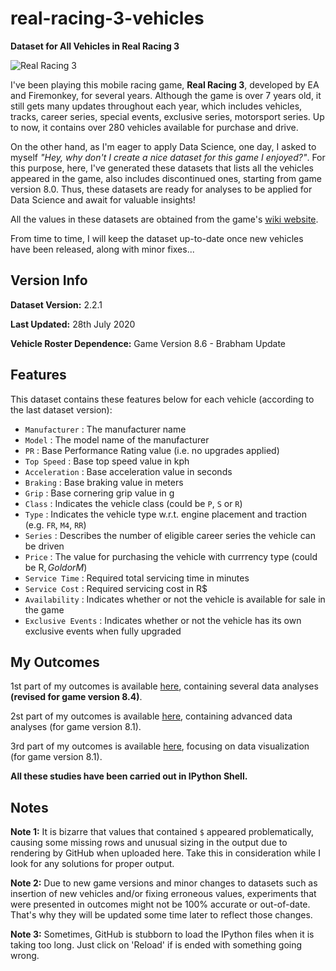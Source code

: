 # real-racing-3-vehicles
**Dataset for All Vehicles in Real Racing 3**

![Real Racing 3](https://i.ibb.co/PtnQjDc/real-racing-3-logo-1.png)

I've been playing this mobile racing game, **Real Racing 3**, developed by EA and Firemonkey, for several years. Although the game is over 7 years old, it still gets many updates throughout each year, which includes vehicles, tracks, career series, special events, exclusive series, motorsport series. Up to now, it contains over 280 vehicles available for purchase and drive.

On the other hand, as I'm eager to apply Data Science, one day, I asked to myself _"Hey, why don't I create a nice dataset for this game I enjoyed?"_. For this purpose, here, I've generated these datasets that lists all the vehicles appeared in the game, also includes discontinued ones, starting from game version 8.0. Thus, these datasets are ready for analyses to be applied for Data Science and await for valuable insights!

All the values in these datasets are obtained from the game's [wiki website](https://rr3.fandom.com/wiki/Main_Page).

From time to time, I will keep the dataset up-to-date once new vehicles have been released, along with minor fixes...

## Version Info

**Dataset Version:** 2.2.1

**Last Updated:** 28th July 2020

**Vehicle Roster Dependence:** Game Version 8.6 - Brabham Update

## Features

This dataset contains these features below for each vehicle (according to the last dataset version):
* `Manufacturer` : The manufacturer name
* `Model` : The model name of the manufacturer
* `PR` : Base Performance Rating value (i.e. no upgrades applied)
* `Top Speed` : Base top speed value in kph
* `Acceleration` : Base acceleration value in seconds
* `Braking` : Base braking value in meters
* `Grip` : Base cornering grip value in g
* `Class` : Indicates the vehicle class (could be `P`, `S` or `R`)
* `Type` : Indicates the vehicle type w.r.t. engine placement and traction (e.g. `FR`, `M4`, `RR`) 
* `Series` : Describes the number of eligible career series the vehicle can be driven
* `Price` : The value for purchasing the vehicle with currrency type (could be R$, Gold or M$)
* `Service Time` : Required total servicing time in minutes
* `Service Cost` : Required servicing cost in R$
* `Availability` : Indicates whether or not the vehicle is available for sale in the game
* `Exclusive Events` : Indicates whether or not the vehicle has its own exclusive events when fully upgraded

## My Outcomes

1st part of my outcomes is available [here](https://github.com/toUpperCase78/real-racing-3-vehicles/blob/master/RR3_outcome1_rev1.ipynb), containing several data analyses **(revised for game version 8.4)**.

2st part of my outcomes is available [here](https://github.com/toUpperCase78/real-racing-3-vehicles/blob/master/RR3_outcome2.ipynb), containing advanced data analyses (for game version 8.1).

3rd part of my outcomes is available [here](https://github.com/toUpperCase78/real-racing-3-vehicles/blob/master/RR3_outcome3.ipynb), focusing on data visualization (for game version 8.1).

**All these studies have been carried out in IPython Shell.**

## Notes

**Note 1:** It is bizarre that values that contained `$` appeared problematically, causing some missing rows and unusual sizing in the output due to rendering by GitHub when uploaded here. Take this in consideration while I look for any solutions for proper output.

**Note 2:** Due to new game versions and minor changes to datasets such as insertion of new vehicles and/or fixing erroneous values,  experiments that were presented in outcomes might not be 100% accurate or out-of-date. That's why they will be updated some time later to reflect those changes.

**Note 3:** Sometimes, GitHub is stubborn to load the IPython files when it is taking too long. Just click on 'Reload' if is ended with something going wrong.
